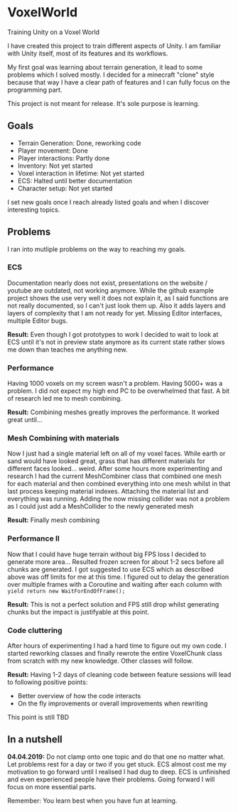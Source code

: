 # VoxelWorld
Training Unity on a Voxel World

I have created this project to train different aspects of Unity.
I am familiar with Unity itself, most of its features and its workflows.

My first goal was learning about terrain generation, it lead to some problems which I solved mostly. 
I decided for a minecraft "clone" style because that way I have a clear path of features and I can fully focus on the programming part.

This project is not meant for release. It's sole purpose is learning. 

## Goals
 - Terrain Generation: Done, reworking code
 - Player movement: Done
 - Player interactions: Partly done
 - Inventory: Not yet started
 - Voxel interaction in lifetime: Not yet started
 - ECS: Halted until better documentation
 - Character setup: Not yet started
 
I set new goals once I reach already listed goals and when I discover interesting topics.
 
## Problems

I ran into mutliple problems on the way to reaching my goals.

### ECS

Documentation nearly does not exist, presentations on the website / youtube are outdated, not working anymore.
While the github example project shows the use very well it does not explain it, as I said functions are not really documented,
so I can't just look them up. Also it adds layers and layers of complexity that I am not ready for yet. 
Missing Editor interfaces, multiple Editor bugs.

**Result:** Even though I got prototypes to work I decided to wait to look at ECS until it's not in preview state anymore as its current state
rather slows me down than teaches me anything new.

### Performance

Having 1000 voxels on my screen wasn't a problem. Having 5000+ was a problem. I did not expect my high end PC to be overwhelmed that fast.
A bit of research led me to mesh combining.

**Result:** Combining meshes greatly improves the performance. It worked great until...

### Mesh Combining with materials

Now I just had a single material left on all of my voxel faces. While earth or sand would have looked great, grass that has different 
materials for different faces looked... weird. After some hours more experimenting and research I had the current MeshCombiner class
that combined one mesh for each material and then combined everything into one mesh whilst in that last process keeping material indexes.
Attaching the material list and everything was running.
Adding the now missing collider was not a problem as I could just add a MeshCollider to the newly generated mesh

**Result:** Finally mesh combining 

### Performance II

Now that I could have huge terrain without big FPS loss I decided to generate more area... Resulted frozen screen for about 1-2 secs
before all chunks are generated. I got suggested to use ECS which as described above was off limits for me at this time.
I figured out to delay the generation over multiple frames with a Coroutine and waiting after each column with 
`yield return new WaitForEndOfFrame();`

**Result:** This is not a perfect solution and FPS still drop whilst generating chunks but the impact is justifyable at this point.

### Code cluttering

After hours of experimenting I had a hard time to figure out my own code. I started reworking classes and finally rewrote the 
entire VoxelChunk class from scratch with my new knowledge. Other classes will follow.

**Result:** Having 1-2 days of cleaning code between feature sessions will lead to following positive points:
 - Better overview of how the code interacts
 - On the fly improvements or overall improvements when rewriting
 
This point is still TBD

## In a nutshell

**04.04.2019:**
Do not clamp onto one topic and do that one no matter what. Let problems rest for a day or two if you get stuck. 
ECS almost cost me my motivation to go forward until I realised I had dug to deep. ECS is unfinished and even experienced people 
have their problems. Going forward I will focus on more essential parts.

Remember: You learn best when you have fun at learning.
